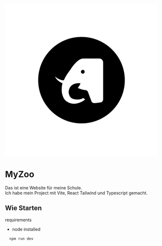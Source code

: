 
![Logo](https://raw.githubusercontent.com/LorenzHohermuth/Zoo/main/public/Icons/zoo.svg)


# MyZoo

Das ist eine Website für meine Schule. 
<br/>
Ich habe mein Project mit Vite, React Tailwind und Typescript gemacht.



## Wie Starten
requirements

 - node installed

```bash
  npm run dev
```
